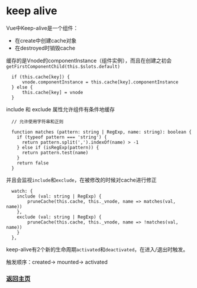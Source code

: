 # keep alive

Vue中Keep-alive是一个组件：
* 在create中创建cache对象
* 在destroyed时销毁cache

缓存的是Vnode的componentInstance（组件实例），而且在创建之初会`getFirstComponentChild(this.$slots.default)`
```
  if (this.cache[key]) {
      vnode.componentInstance = this.cache[key].componentInstance
  } else {
      this.cache[key] = vnode
  }
```

include 和 exclude 属性允许组件有条件地缓存
```
  // 允许使用字符串和正则

  function matches (pattern: string | RegExp, name: string): boolean {
    if (typeof pattern === 'string') {
      return pattern.split(',').indexOf(name) > -1
    } else if (isRegExp(pattern)) {
      return pattern.test(name)
    }
    return false
  }
```

并且会监视`include`和`exclude`，在被修改的时候对cache进行修正
```
  watch: {
    include (val: string | RegExp) {
        pruneCache(this.cache, this._vnode, name => matches(val, name))
    },
    exclude (val: string | RegExp) {
        pruneCache(this.cache, this._vnode, name => !matches(val, name))
    }
  },
```

keep-alive有2个新的生命周期`activated`和`deactivated`，在进入/退出时触发。

触发顺序：created-> mounted-> activated

### [返回主页](/README.md)
